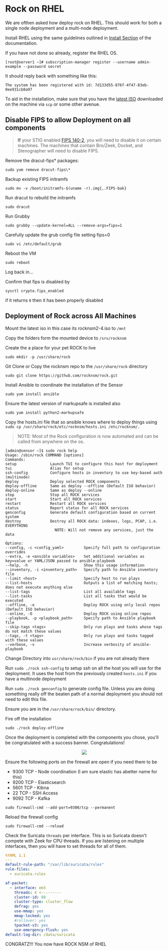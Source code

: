 # Rock on RHEL
We are ofthen asked how deploy rock on RHEL. This should work for both a single node deployment and a multi-node deployment.

Install RHEL using the same guidelines outlined in [Install Section](docs\install\install.md) of the documentation.

If you have not done so already, register the RHEL OS.
```
[root@server1 ~]# subscription-manager register --username admin-example --password secret
```
It should reply back with something like this:
```
The system has been registered with id: 7d133d55-876f-4f47-83eb-0ee931cb0a97
```
To aid in the installation, make sure that you have the [latest ISO](https://mirror.rocknsm.io/isos/stable/) downloaded on the machine via `scp` or some other avenue.


## Disable FIPS to allow Deployment on all components
> **If** your STIG enabled [FIPS 140-2](https://csrc.nist.gov/publications/detail/fips/140/2/final), you will need to disable it on certain machines. The machines that contain Bro/Zeek, Docket, and Stenographer will need to disable FIPS.



Remove the dracut-fips* packages:

 ```
sudo yum remove dracut-fips\*
```

Backup existing FIPS initramfs
 ```
sudo mv -v /boot/initramfs-$(uname -r).img{,.FIPS-bak}
```

Run dracut to rebuild the initramfs
```
sudo dracut
 ```

Run Grubby
```
sudo grubby --update-kernel=ALL --remove-args=fips=1
```

Carefully update the grub config file setting fips=0

  ```
sudo vi /etc/default/grub
```

Reboot the VM
```
sudo reboot
```

Log back in...

Confirm that fips is disabled by
```
sysctl crypto.fips_enabled
```

if it returns `0` then it has been properly disabled



## Deployment of Rock across All Machines
Mount the latest iso in this case its rocknsm2-4.iso to `/mnt`

Copy the folders form the mounted device to `/srv/rocknsm`

Create the a place for your pet ROCK to live
```
sudo mkdir -p /usr/share/rock
```

Git Clone or Copy the rocknsm repo to the `/usr/share/rock` directory
```
sudo git clone https://github.com/rocknsm/rock.git
```

Install Ansible to coordinate the installation of the Sensor
```
sudo yum install ansible
```

Ensure the latest version of markupsafe is installed also
```
sudo yum install python2-markupsafe
```

Copy the hosts.ini file that so ansible knows where to deploy things using `sudo cp /usr/share/rock/etc/rocknsm/hosts.ini /etc/rocknsm/.`

> NOTE: Most of the Rock configuration is now automated and can be called from anywhere on the os.

```
[admin@sensor ~]$ sudo rock help
Usage: /sbin/rock COMMAND [options]
Commands:
setup               Launch TUI to configure this host for deployment
tui                 Alias for setup
ssh-config          Configure hosts in inventory to use key-based auth (multinode)
deploy              Deploy selected ROCK components
deploy-offline      Same as deploy --offline (Default ISO behavior)
deploy-online       Same as deploy --online
stop                Stop all ROCK services
start               Start all ROCK services
restart             Restart all ROCK services
status              Report status for all ROCK services
genconfig           Generate default configuration based on current system
destroy             Destroy all ROCK data: indexes, logs, PCAP, i.e. EVERYTHING
                      NOTE: Will not remove any services, just the data

Options:
--config, -c <config_yaml>         Specify full path to configuration overrides
--extra, -e <ansible variables>    Set additional variables as key=value or YAML/JSON passed to ansible-playbook
--help, -h                         Show this usage information
--inventory, -i <inventory_path>   Specify path to Ansible inventory file
--limit <host>                     Specify host to run plays
--list-hosts                       Outputs a list of matching hosts; does not execute anything else
--list-tags                        List all available tags
--list-tasks                       List all tasks that would be executed
--offline, -o                      Deploy ROCK using only local repos (Default ISO behavior)
--online, -O                       Deploy ROCK using online repos
--playbook, -p <playbook_path>     Specify path to Ansible playbook file
--skip-tags <tags>                 Only run plays and tasks whose tags do not match these values
--tags, -t <tags>                  Only run plays and tasks tagged with these values
--verbose, -v                      Increase verbosity of ansible-playbook
```

Change Directory into `usr/share/rock/bin` if you are not already there

Run `sudo ./rock ssh-config` to setup ssh on all the host you will use for the deployment. It uses the host from the previously created `hosts.ini` if you have a multinode deployment

Run `sudo ./rock genconfig` to generate config file. Unless you are doing something really off the beaten path of a normal deployment you should not need to edit this file.

Ensure you are in the `/usr/share/rock/bin/` directory.

Fire off the installation

```
sudo ./rock deploy-offline
```
Once the deployment is completed with the components you chose, you'll be
congratulated with a success banner. Congratulations!

<p align="center">
<img src="../../img/install_banner.png">
</p>


Ensure the following ports on the firewall are open if you need them to be
  - 9300 TCP - Node coordination (I am sure elastic has abetter name for this)
  - 9200 TCP - Elasticsearch
  - 5601 TCP - Kibna
  - 22 TCP - SSH Access
  - 9092 TCP - Kafka

  ```
  sudo firewall-cmd --add-port=9300/tcp --permanent
  ```

Reload the firewall config
```
sudo firewall-cmd --reload
```

Check the Suricata `threads` per interface. This is so Suricata doesn't compete with Zeek for CPU threads. If you are listening on multiple interfaces, then you will have to set threads for all of them.


```yml
%YAML 1.1
---
default-rule-path: "/var/lib/suricata/rules"
rule-files:
  - suricata.rules

af-packet:
  - interface: em3
    threads: 4 <---------
    cluster-id: 98
    cluster-type: cluster_flow
    defrag: yes
    use-mmap: yes
    mmap-locked: yes
    #rollover: yes
    tpacket-v3: yes
    use-emergency-flush: yes
default-log-dir: /data/suricata
```

CONGRATZ!!! You now have ROCK NSM of RHEL
